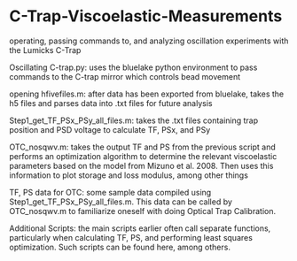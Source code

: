# C-Trap-Viscoelastic-Measurements
operating, passing commands to, and analyzing oscillation experiments with the Lumicks C-Trap

Oscillating C-trap.py: uses the bluelake python environment to pass commands to the C-trap mirror which controls bead movement

opening hfivefiles.m: after data has been exported from bluelake, takes the h5 files and parses data into .txt files for future analysis

Step1_get_TF_PSx_PSy_all_files.m: takes the .txt files containing trap position and PSD voltage to calculate TF, PSx, and PSy

OTC_nosqwv.m: takes the output TF and PS from the previous script and performs an optimization algorithm to determine the relevant viscoelastic parameters based on the model from Mizuno et al. 2008. Then uses this information to plot storage and loss modulus, among other things

TF, PS data for OTC: some sample data compiled using Step1_get_TF_PSx_PSy_all_files.m. This data can be called by OTC_nosqwv.m to familiarize oneself with doing Optical Trap Calibration. 

Additional Scripts: the main scripts earlier often call separate functions, particularly when calculating TF, PS, and performing least squares optimization. Such scripts can be found here, among others.
